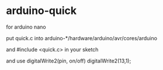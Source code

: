 # arduino-quick

for arduino nano

put quick.c into arduino-*/hardware/arduino/avr/cores/arduino

and #include <quick.c> in your sketch

and use  digitalWrite2(pin, on/off)
digitalWrite2(13,1);

